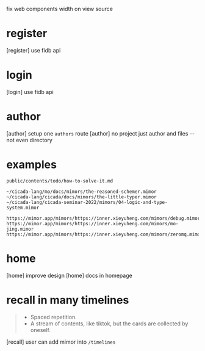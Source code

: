 fix web components width on view source

# register

[register] use fidb api

# login

[login] use fidb api

# author

[author] setup one `authors` route
[author] no project just author and files -- not even directory

# examples

```
public/contents/todo/how-to-solve-it.md
```

```
~/cicada-lang/mo/docs/mimors/the-reasoned-schemer.mimor
~/cicada-lang/cicada/docs/mimors/the-little-typer.mimor
~/cicada-lang/cicada-seminar-2022/mimors/04-logic-and-type-system.mimor
```

```
https://mimor.app/mimors/https://inner.xieyuheng.com/mimors/debug.mimor
https://mimor.app/mimors/https://inner.xieyuheng.com/mimors/mo-jing.mimor
https://mimor.app/mimors/https://inner.xieyuheng.com/mimors/zeromq.mimor
```

# home

[home] improve design
[home] docs in homepage

# recall in many timelines

> - Spaced repetition.
> - A stream of contents, like tiktok, but the cards are collected by oneself.

[recall] user can add mimor into `/timelines`
